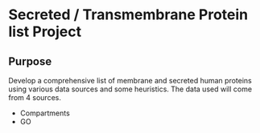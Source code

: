 # Secreted / Transmembrane Protein list Project


## Purpose

Develop a comprehensive list of membrane and secreted human proteins using various data sources and some heuristics. 
The data used will come from 4 sources. 


 * Compartments
 * GO
